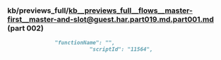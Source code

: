 ### kb/previews_full/kb__previews_full__flows__master-first__master-and-slot@guest.har.part019.md.part001.md (part 002)

```md
               "functionName": "",
                          "scriptId": "11564",
               
```

```
